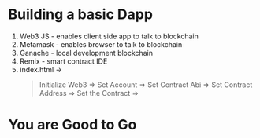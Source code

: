 # Building a  basic Dapp 
1. Web3 JS - enables client side app to talk to blockchain
2. Metamask - enables browser to talk to blockchain
3. Ganache - local development blockchain
4. Remix - smart contract IDE
5. index.html -> 
   > Initialize Web3 =>
   > Set Account =>
   > Set Contract Abi =>
   > Set Contract Address =>
   > Set the Contract =>
# You are Good to Go
